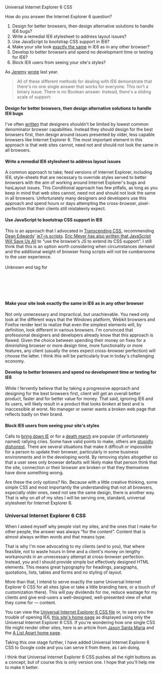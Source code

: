 Universal Internet Explorer 6 CSS

How do you answer the Internet Explorer 6 question?

<ol>
<li>Design for better browsers, then design alternative solutions to handle IE6 bugs?</li>
<li>Write a remedial IE6 stylesheet to address layout issues?</li>
<li>Use JavaScript to bootstrap CSS support in IE6?</li>
<li>Make your site look <a href='http://dowebsitesneedtolookexactlythesameineverybrowser.com/'>exactly the same</a> in IE6 as in any other browser?</li>
<li>Develop to better browsers and spend no development time or testing for IE6?</li>
<li>Block IE6 users from seeing your site's styles?</li>
</ol>

<p>As <a href='http://twitter.com/adactio'>Jeremy</a> <a href='http://24ways.org/2008/the-ie6-equation'>wrote</a> last year.</p>

<blockquote>
<p>All of these different methods for dealing with IE6 demonstrate that there's no one single answer that works for everyone. This isn't a binary issue. There is no Boolean answer. Instead, there's a sliding scale of support:</p>
</blockquote>


<h4>Design for better browsers, then design alternative solutions to handle IE6 bugs</h4>
<p>I've often <a href='http://transcendingcss.com'>written</a> that designers shouldn't be limited by lowest common denominator browser capabilities. Instead they should design for the best browsers first, then design around issues presented by older, less capable browsers like Internet Explorer 6. The most important element in this approach is that web sites cannot, need not and should not look the same in all browsers.</p>

<h4>Write a remedial IE6 stylesheet to address layout issues</h4>
<p>A common approach to take; feed versions of Internet Explorer, including IE6, style-sheets that are necessary to override styles served to better browsers with the aim of working around Internet Explorer's bugs and hasLayout issues. This Conditional approach has few pitfalls, as long as you keep in mind that web sites cannot, need not and should not look the same in all browsers. Unfortunately many designers and developers use this approach and spend hours or days attempting the cross-browser, pixel-perfection that their clients still mistakenly expect.</p>

<h4>Use JavaScript to bootstrap CSS support in IE6</h4>
<p>This is an approach that I advocated in <a href='http://transcendingcss.com'>Transcending CSS</a>, recommending <a href='http://dean.edwards.name/'>Dean Edwards</a>' <a href='http://code.google.com/p/ie7-js/'>ie7-js scripts</a>. <a href='http://twitter.com/meyerweb'>Eric Meyer has also written that <a href='http://meyerweb.com/eric/thoughts/2008/10/22/javascript-will-save-us-all/'>JavaScript Will Save Us All</a> to &ldquo;use the browser’s JS to extend its CSS support&rdquo;. I still think that this is an option worth considering when circumstances demand and the additional weight of browser fixing scripts will not be cumbersome to the user experience.<br>
<br>
Unknown end tag for </p><br>
<br>
<br>
<br>
<h4>Make your site look exactly the same in IE6 as in any other browser</h4>
<p>Not only unnecessary and impractical, but unachievable. You need only look at the different ways that the Windows platform, Webkit browsers and Firefox render text to realize that even the simplest elements will, by definition, look different in various browsers. I'm convinced that professional designers and developers already know that this approach is flawed. Given the choice between spending their money on fixes for a diminishing browser or more design time, more functionality or more features, any client (usually the ones expect cross-browser perfection) will choose the latter. I think this will be particularly true in today's challenging economy.</p>

<h4>Develop to better browsers and spend no development time or testing for IE6</h4>
<p>While I fervently believe that by taking a progressive approach and designing for the best browsers first, client will get an overall better product, faster and for better value for money. That said, ignoring IE6 and its users, will likely result in a product that looks <em>broken</em> at best and is inaccessible at worst. No manager or owner wants a broken web page that reflects badly on their brand.</p>

<h4>Block IE6 users from seeing your site's styles</h4>
<p>Calls to <a href='http://www.bringdownie6.com/'>bring down IE</a> or for a <a href='http://iedeathmarch.org/'>death march</a> are popular (if unfortunately named) rallying cries. Some have valid points to make, others are <a href='http://ie6update.com/'>stupidly dishonest</a>. There are several situations that make it difficult or impossible for a person to update their browser, particularly in some business environments and in the developing world. By removing styles altogether so that a user sees only browser defaults will likely make that person think that the site, connection or their browser are broken or that they themselves have done something wrong.</p>

<p>Are these the only options? No. Because with a little creative thinking, some simple CSS and most importantly the understanding that not all browsers, especially older ones, need not see the same design, there is another way. That is why on all of my sites I will be serving one, standard, universal stylesheet for Internet Explorer 6.</p>

<h3>Universal Internet Explorer 6 CSS</h3>

<p>When I asked myself why people visit my sites, and the ones that I make for other people, the answer was always &ldquo;for the content&rdquo;. Content that is almost always written words and that means type.</p>

<p>That is why I'm now advocating to my clients (and to you), that where feasible, not to waste hours in time and a client's money on lengthy workarounds in an unnecessary attempt at cross-browser perfection. Instead, you and I should provide simple but effectively designed HTML elements. This means great typography for headings, paragraphs, quotations, lists, tables and forms and no styling of layout.</p>

<p>More than that, I intend to serve exactly the same Universal Internet Explorer 6 CSS for all sites (give or take a little branding here, or a touch of customization there). This will pay dividends for me, reduce wastage for my clients and give end-users a well-designed, well-presented view of what they come for &mdash; content.</p>

<p>You can view the <a href=''>Universal Internet Explorer 6 CSS file</a> or, to save you the trouble of opening IE6, <a href=''>this site's home page</a> as displayed using only the Universal Internet Explorer 6 CSS. If you're wondering how one single CSS file might render other sites, here is an article from <a href=''>Jason Santa Maria</a> and the <a href=''>A List Apart home page</a>.</p>

<p>Taking this one stage further, I have added Universal Internet Explorer 6 CSS to Google code and you can serve it from there, as I am doing.</p>

<p>I think that Universal Internet Explorer 6 CSS pushes all the right buttons as a concept, but of course this is only version one. I hope that you'll help me to make it better.</p>